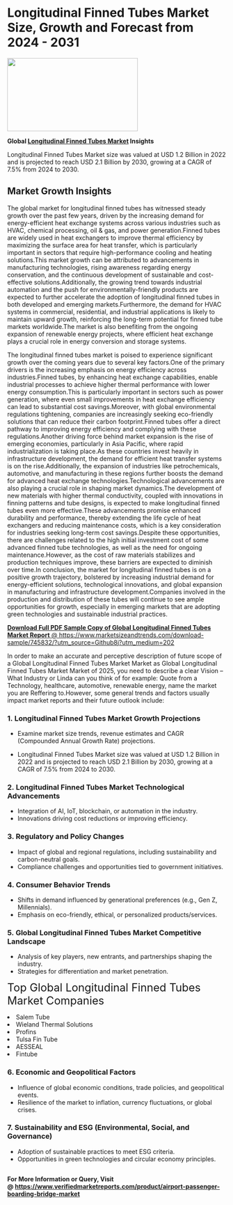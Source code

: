 <H1>Longitudinal Finned Tubes Market Size, Growth and Forecast from 2024 - 2031</H1><img class="aligncenter size-medium wp-image-584254" src="https://thirdeyenews.in/wp-content/uploads/2024/09/Global-Market-Research-300x168.jpeg" alt="" width="300" height="168" /><p><strong>Global&nbsp;<a href="https://www.marketsizeandtrends.com/download-sample/745832/?utm_source=Github8j?utm_medium=202">Longitudinal Finned Tubes Market</a> Insights</strong></p><p>Longitudinal Finned Tubes Market size was valued at USD 1.2 Billion in 2022 and is projected to reach USD 2.1 Billion by 2030, growing at a CAGR of 7.5% from 2024 to 2030.</p><p><h2>Market Growth Insights</h2> <p>The global market for longitudinal finned tubes has witnessed steady growth over the past few years, driven by the increasing demand for energy-efficient heat exchange systems across various industries such as HVAC, chemical processing, oil & gas, and power generation.Finned tubes are widely used in heat exchangers to improve thermal efficiency by maximizing the surface area for heat transfer, which is particularly important in sectors that require high-performance cooling and heating solutions.This market growth can be attributed to advancements in manufacturing technologies, rising awareness regarding energy conservation, and the continuous development of sustainable and cost-effective solutions.Additionally, the growing trend towards industrial automation and the push for environmentally-friendly products are expected to further accelerate the adoption of longitudinal finned tubes in both developed and emerging markets.Furthermore, the demand for HVAC systems in commercial, residential, and industrial applications is likely to maintain upward growth, reinforcing the long-term potential for finned tube markets worldwide.The market is also benefiting from the ongoing expansion of renewable energy projects, where efficient heat exchange plays a crucial role in energy conversion and storage systems.</p> <p><a href="#"></a></p> <p>The longitudinal finned tubes market is poised to experience significant growth over the coming years due to several key factors.One of the primary drivers is the increasing emphasis on energy efficiency across industries.Finned tubes, by enhancing heat exchange capabilities, enable industrial processes to achieve higher thermal performance with lower energy consumption.This is particularly important in sectors such as power generation, where even small improvements in heat exchange efficiency can lead to substantial cost savings.Moreover, with global environmental regulations tightening, companies are increasingly seeking eco-friendly solutions that can reduce their carbon footprint.Finned tubes offer a direct pathway to improving energy efficiency and complying with these regulations.Another driving force behind market expansion is the rise of emerging economies, particularly in Asia Pacific, where rapid industrialization is taking place.As these countries invest heavily in infrastructure development, the demand for efficient heat transfer systems is on the rise.Additionally, the expansion of industries like petrochemicals, automotive, and manufacturing in these regions further boosts the demand for advanced heat exchange technologies.Technological advancements are also playing a crucial role in shaping market dynamics.The development of new materials with higher thermal conductivity, coupled with innovations in finning patterns and tube designs, is expected to make longitudinal finned tubes even more effective.These advancements promise enhanced durability and performance, thereby extending the life cycle of heat exchangers and reducing maintenance costs, which is a key consideration for industries seeking long-term cost savings.Despite these opportunities, there are challenges related to the high initial investment cost of some advanced finned tube technologies, as well as the need for ongoing maintenance.However, as the cost of raw materials stabilizes and production techniques improve, these barriers are expected to diminish over time.In conclusion, the market for longitudinal finned tubes is on a positive growth trajectory, bolstered by increasing industrial demand for energy-efficient solutions, technological innovations, and global expansion in manufacturing and infrastructure development.Companies involved in the production and distribution of these tubes will continue to see ample opportunities for growth, especially in emerging markets that are adopting green technologies and sustainable industrial practices.<p><a href="#"></p><p><span class=""><strong>Download Full PDF Sample Copy of Global Longitudinal Finned Tubes Market Report</strong> @ <a href="https://www.marketsizeandtrends.com/download-sample/745832/?utm_source=Github8j?utm_medium=202" target="_blank">https://www.marketsizeandtrends.com/download-sample/745832/?utm_source=Github8j?utm_medium=202</a></span></p><p>In order to make an accurate and perceptive description of future scope of a Global&nbsp;Longitudinal Finned Tubes Market Market as Global&nbsp;Longitudinal Finned Tubes Market Market of 2025, you need to describe a clear Vision &ndash; What Industry or Linda can you think of for example: Quote from a Technology, healthcare, automotive, renewable energy, name the market you are Reffering to.However, some general trends and factors usually impact market reports and their future outlook include:</p><h3>1.&nbsp;<strong>Longitudinal Finned Tubes Market Growth Projections</strong></h3><ul><li>Examine market size trends, revenue estimates and CAGR (Compounded Annual Growth Rate) projections.</li><li><p>Longitudinal Finned Tubes Market size was valued at USD 1.2 Billion in 2022 and is projected to reach USD 2.1 Billion by 2030, growing at a CAGR of 7.5% from 2024 to 2030.</p></li></ul><h3>2.&nbsp;<strong>Longitudinal Finned Tubes Market Technological Advancements</strong></h3><ul><li>Integration of AI, IoT, blockchain, or automation in the industry.</li><li>Innovations driving cost reductions or improving efficiency.</li></ul><h3>3.&nbsp;<strong>Regulatory and Policy Changes</strong></h3><ul><li>Impact of global and regional regulations, including sustainability and carbon-neutral goals.</li><li>Compliance challenges and opportunities tied to government initiatives.</li></ul><h3>4.&nbsp;<strong>Consumer Behavior Trends</strong></h3><ul><li>Shifts in demand influenced by generational preferences (e.g., Gen Z, Millennials).</li><li>Emphasis on eco-friendly, ethical, or personalized products/services.</li></ul><h3>5.&nbsp;<strong>Global Longitudinal Finned Tubes Market Competitive Landscape</strong></h3><ul><li>Analysis of key players, new entrants, and partnerships shaping the industry.</li><li>Strategies for differentiation and market penetration.</li></ul><p data-pm-slice="1 1 []"><span style="color: inherit; font-family: inherit; font-size: 25px;">Top Global Longitudinal Finned Tubes Market Companies</span></p><div class="" data-test-id=""><p><li>Salem Tube</li><li> Wieland Thermal Solutions</li><li> Profins</li><li> Tulsa Fin Tube</li><li> AESSEAL</li><li> Fintube</li></p></div><h3>6.&nbsp;<strong>Economic and Geopolitical Factors</strong></h3><ul><li>Influence of global economic conditions, trade policies, and geopolitical events.</li><li>Resilience of the market to inflation, currency fluctuations, or global crises.</li></ul><h3>7.&nbsp;<strong>Sustainability and ESG (Environmental, Social, and Governance)</strong></h3><ul><li>Adoption of sustainable practices to meet ESG criteria.</li><li>Opportunities in green technologies and circular economy principles.</li></ul><h2><strong style="font-size: 14px;">For More Information or Query, Visit @&nbsp;</strong><a style="background-color: #ffffff; font-size: 14px;" href="https://www.marketsizeandtrends.com/report/longitudinal-finned-tubes-market/" target="_blank">https://www.verifiedmarketreports.com/product/airport-passenger-boarding-bridge-market</a></h2>